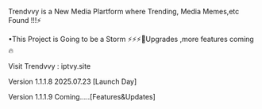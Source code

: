 Trendvvy is a New Media Plartform where Trending,
Media Memes,etc Found !!!⚡ 

•This Project is Going to be a Storm ⚡⚡⚡💯Upgrades ,more features coming 🔥

Visit Trendvvy : iptvy.site

Version 1.1.1.8 2025.07.23 [Launch Day]

Version 1.1.1.9 Coming.....[Features&Updates]
